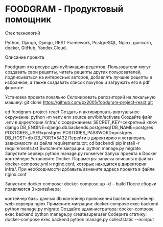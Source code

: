 # FOODGRAM - Продуктовый помощник

Стек технологий

Python, Django, Django, REST Framework, PostgreSQL, Nginx, gunicorn, 
docker, GitHub, Yandex.Cloud.

Описание проекта

Foodgram это ресурс для публикации рецептов.
Пользователи могут создавать свои рецепты, читать рецепты других пользователей,
подписываться на интересных авторов, добавлять лучшие рецепты в избранное, 
а также создавать список покупок и загружать его в pdf формате

Установка проекта локально
Склонировать репозиторий на локальную машину:
git clone https://github.com/px2005/foodgram-project-react.git

cd foodgram-project-react
Cоздать и активировать виртуальное окружение:
python -m venv env
source env/bin/activate
Cоздайте файл .env в директории /infra/ с содержанием:
SECRET_KEY=секретный ключ django
DB_ENGINE=django.db.backends.postgresql
DB_NAME=postgres
POSTGRES_USER=postgres
POSTGRES_PASSWORD=postgres
DB_HOST=db
DB_PORT=5432
Перейти в директирию и установить зависимости из файла requirements.txt:
cd backend/
pip install -r requirements.txt
Выполните миграции:
python manage.py migrate
Запустите сервер:
python manage.py runserver
Запуск проекта в Docker контейнере
Установите Docker.
Параметры запуска описаны в файлах docker-compose.yml и nginx.conf,
которые находятся в директории infra/.
При необходимости добавьте/измените адреса проекта в файле nginx.conf

Запустите docker compose:
docker-compose up -d --build
После сборки появляются 3 контейнера:

контейнер базы данных db
контейнер приложения backend
контейнер web-сервера nginx
Примените миграции:
docker-compose exec backend python manage.py migrate
Создайте администратора:
docker-compose exec backend python manage.py createsuperuser
Соберите статику:
docker-compose exec backend python manage.py collectstatic --noinput
